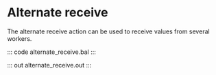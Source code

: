 # Alternate receive

The alternate receive action can be used to receive values from several workers.

::: code alternate_receive.bal :::

::: out alternate_receive.out :::
